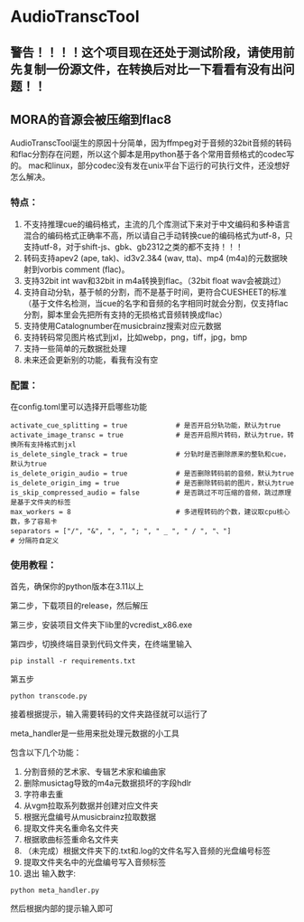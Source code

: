 # AudioTranscTool

## 警告！！！！这个项目现在还处于测试阶段，请使用前先复制一份源文件，在转换后对比一下看看有没有出问题！！

## MORA的音源会被压缩到flac8

AudioTranscTool诞生的原因十分简单，因为ffmpeg对于音频的32bit音频的转码和flac分割存在问题，所以这个脚本是用python基于各个常用音频格式的codec写的。
mac和linux，部分codec没有发在unix平台下运行的可执行文件，还没想好怎么解决。

### 特点：

1. 不支持推理cue的编码格式，主流的几个库测试下来对于中文编码和多种语言混合的编码格式正确率不高，所以请自己手动转换cue的编码格式为utf-8，只支持utf-8，对于shift-js、gbk、gb2312之类的都不支持！！！
2. 转码支持apev2 (ape, tak)、id3v2.3&4 (wav, tta)、mp4 (m4a)的元数据映射到vorbis comment (flac)。
3. 支持32bit int wav和32bit in m4a转换到flac。（32bit float wav会被跳过）
4. 支持自动分轨，基于帧的分割，而不是基于时间，更符合CUESHEET的标准（基于文件名检测，当cue的名字和音频的名字相同时就会分割，仅支持flac分割，脚本里会先把所有支持的无损格式音频转换成flac）
5. 支持使用Catalognumber在musicbrainz搜索对应元数据
6. 支持转码常见图片格式到jxl，比如webp，png，tiff，jpg，bmp
7. 支持一些简单的元数据批处理
8. 未来还会更新别的功能，看我有没有空

### 配置：

在config.toml里可以选择开启哪些功能

```
activate_cue_splitting = true            # 是否开启分轨功能，默认为true
activate_image_transc = true             # 是否开启照片转码，默认为true，转换所有支持格式到jxl
is_delete_single_track = true            # 分轨时是否删除原来的整轨和cue，默认为true
is_delete_origin_audio = true            # 是否删除转码前的音频，默认为true
is_delete_origin_img = true              # 是否删除转码前的图片，默认为true
is_skip_compressed_audio = false         # 是否跳过不可压缩的音频，跳过原理是基于文件夹的标签
max_workers = 8                          # 多进程转码的个数，建议取cpu核心数，多了容易卡
separators = ["/", "&", ", ", "; ", " _ ", " / ", "、"]                   # 分隔符自定义
```

### 使用教程：

首先，确保你的python版本在3.11以上

第二步，下载项目的release，然后解压

第三步，安装项目文件夹下lib里的vcredist_x86.exe

第四步，切换终端目录到代码文件夹，在终端里输入

```
pip install -r requirements.txt
```

第五步

```
python transcode.py
```

接着根据提示，输入需要转码的文件夹路径就可以运行了



meta_handler是一些用来批处理元数据的小工具

包含以下几个功能：

1. 分割音频的艺术家、专辑艺术家和编曲家
2. 删除musictag导致的m4a元数据损坏的字段hdlr
3. 字符串去重
4. 从vgm拉取系列数据并创建对应文件夹
5. 根据光盘编号从musicbrainz拉取数据
6. 提取文件夹名重命名文件夹
7. 根据歌曲标签重命名文件夹
8. （未完成）根据文件夹下的.txt和.log的文件名写入音频的光盘编号标签
9. 提取文件夹名中的光盘编号写入音频标签
0. 退出
输入数字: 

```
python meta_handler.py
```

然后根据内部的提示输入即可